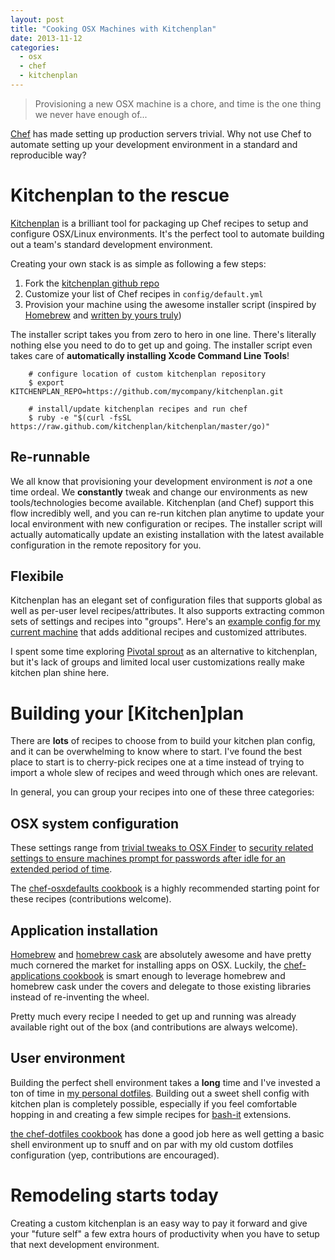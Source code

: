 ```yaml
---
layout: post
title: "Cooking OSX Machines with Kitchenplan"
date: 2013-11-12
categories:
  - osx
  - chef
  - kitchenplan
---
```


> Provisioning a new OSX machine is a chore, and time is the one thing we never have enough of...

[Chef](http://www.opscode.com/chef/) has made setting up production servers trivial.  Why not use Chef to automate setting up your development environment in a standard and reproducible way?

# Kitchenplan to the rescue


[Kitchenplan](http://vanderveer.be/blog/2013/04/14/presenting-kitchenplan/) is a brilliant tool for packaging up Chef recipes to setup and configure OSX/Linux environments.  It's the perfect tool to automate building out a team's standard development environment.

Creating your own stack is as simple as following a few steps:

1. Fork the [kitchenplan github repo](https://github.com/thegarage/kitchenplan/)
2. Customize your list of Chef recipes in `config/default.yml`
3. Provision your machine using the awesome installer script (inspired by [Homebrew](https://raw.github.com/mxcl/homebrew/go) and [written by yours truly](https://github.com/kitchenplan/kitchenplan/pull/33))


The installer script takes you from zero to hero in one line.  There's literally nothing else you need to do to get up and going.  The installer script even takes care of **automatically installing Xcode Command Line Tools**!

```
    # configure location of custom kitchenplan repository
    $ export KITCHENPLAN_REPO=https://github.com/mycompany/kitchenplan.git

    # install/update kitchenplan recipes and run chef
    $ ruby -e "$(curl -fsSL https://raw.github.com/kitchenplan/kitchenplan/master/go)"
```

## Re-runnable
We all know that provisioning your development environment is *not* a one time ordeal.  We **constantly** tweak and change our environments as new tools/technologies become available.  Kitchenplan (and Chef) support this flow incredibly well, and you can re-run kitchen plan anytime to update your local environment with new configuration or recipes.  The installer script will actually automatically update an existing installation with the latest available configuration in the remote repository for you.

## Flexibile
Kitchenplan has an elegant set of configuration files that supports global as well as per-user level recipes/attributes.  It also supports extracting common sets of settings and recipes into "groups".  Here's an [example config for my current machine](https://github.com/thegarage/kitchenplan/blob/master/config/people/ryansonnek.yml) that adds additional recipes and customized attributes.

I spent some time exploring [Pivotal sprout](https://github.com/wireframe/chef-osxbootstrap) as an alternative to kitchenplan, but it's lack of groups and limited local user customizations really make kitchen plan shine here.

# Building your [Kitchen]plan

There are **lots** of recipes to choose from to build your kitchen plan config, and it can be overwhelming to know where to start.  I've found the best place to start is to cherry-pick recipes one at a time instead of trying to import a whole slew of recipes and weed through which ones are relevant.

In general, you can group your recipes into one of these three categories:

## OSX system configuration

These settings range from [trivial tweaks to OSX Finder](https://github.com/thegarage/chef-osxdefaults/blob/master/recipes/finder_display_full_path.rb) to [security related settings to ensure machines prompt for passwords after idle for an extended period of time](https://github.com/thegarage/chef-osxdefaults/blob/master/recipes/set_screensaver_preferences.rb).

The [chef-osxdefaults cookbook](https://github.com/kitchenplan/chef-osxdefaults) is a highly recommended starting point for these recipes (contributions welcome).

## Application installation

[Homebrew](http://brew.sh) and [homebrew cask](https://github.com/phinze/homebrew-cask) are absolutely awesome and have pretty much cornered the market for installing apps on OSX.  Luckily, the [chef-applications cookbook](https://github.com/kitchenplan/chef-applications) is smart enough to leverage homebrew and homebrew cask under the covers and delegate to those existing libraries instead of re-inventing the wheel.

Pretty much every recipe I needed to get up and running was already available right out of the box (and contributions are always welcome).

## User environment
Building the perfect shell environment takes a **long** time and I've invested a ton of time in [my personal dotfiles](https://github.com/wireframe/dotfiles
).  Building out a sweet shell config with kitchen plan is completely possible, especially if you feel comfortable hopping in and creating a few simple recipes for [bash-it](https://github.com/revans/bash-it) extensions.

[the chef-dotfiles cookbook](https://github.com/thegarage/chef-dotfiles) has done a good job here as well getting a basic shell environment up to snuff and on par with my old custom dotfiles configuration (yep, contributions are encouraged).

# Remodeling starts today

Creating a custom kitchenplan is an easy way to pay it forward and give your "future self" a few extra hours of productivity when you have to setup that next development environment.
